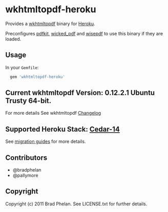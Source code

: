 # wkhtmltopdf-heroku

Provides a [wkhtmltopdf](http://code.google.com/p/wkhtmltopdf/) binary for [Heroku](http://www.heroku.com/).

Preconfigures [pdfkit](https://rubygems.org/gems/pdfkit), [wicked_pdf](https://rubygems.org/gems/wicked_pdf) and [wisepdf](http://rubygems.org/gems/wisepdf) to use this binary if they are loaded.

## Usage

In your `Gemfile`:

```ruby
  gem 'wkhtmltopdf-heroku'
```

## Current wkhtmltopdf Version: 0.12.2.1 Ubuntu Trusty 64-bit.

For more details See wkhtmltopdf [Changelog](https://github.com/wkhtmltopdf/wkhtmltopdf/blob/master/CHANGELOG.md)

## Supported Heroku Stack: [Cedar-14](https://devcenter.heroku.com/articles/cedar)

See [migration guides](https://devcenter.heroku.com/articles/cedar-14-migration) for more details.

## Contributors

* @bradphelan
* @pallymore

## Copyright

Copyright (c) 2011 Brad Phelan. See LICENSE.txt for further details.

